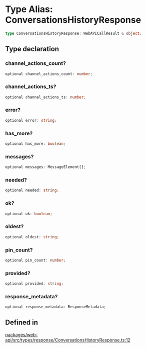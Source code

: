 # Type Alias: ConversationsHistoryResponse

```ts
type ConversationsHistoryResponse: WebAPICallResult & object;
```

## Type declaration

### channel\_actions\_count?

```ts
optional channel_actions_count: number;
```

### channel\_actions\_ts?

```ts
optional channel_actions_ts: number;
```

### error?

```ts
optional error: string;
```

### has\_more?

```ts
optional has_more: boolean;
```

### messages?

```ts
optional messages: MessageElement[];
```

### needed?

```ts
optional needed: string;
```

### ok?

```ts
optional ok: boolean;
```

### oldest?

```ts
optional oldest: string;
```

### pin\_count?

```ts
optional pin_count: number;
```

### provided?

```ts
optional provided: string;
```

### response\_metadata?

```ts
optional response_metadata: ResponseMetadata;
```

## Defined in

[packages/web-api/src/types/response/ConversationsHistoryResponse.ts:12](https://github.com/slackapi/node-slack-sdk/blob/7b348598b763c2b7545d1042b5f0429775cfa62c/packages/web-api/src/types/response/ConversationsHistoryResponse.ts#L12)
